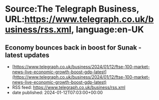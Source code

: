 # Source:The Telegraph Business, URL:https://www.telegraph.co.uk/business/rss.xml, language:en-UK

## Economy bounces back in boost for Sunak - latest updates
 - [https://www.telegraph.co.uk/business/2024/01/12/ftse-100-market-news-live-economic-growth-boost-gdp-latest](https://www.telegraph.co.uk/business/2024/01/12/ftse-100-market-news-live-economic-growth-boost-gdp-latest)
 - RSS feed: https://www.telegraph.co.uk/business/rss.xml
 - date published: 2024-01-12T07:03:00+00:00



